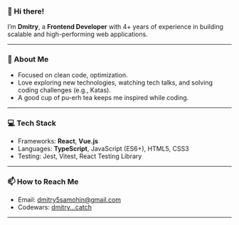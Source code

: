 ### 👋 Hi there!

I’m **Dmitry**, a **Frontend Developer** with 4+ years of experience in building scalable and high-performing web applications.

---

### 🌱 About Me

- Focused on clean code, optimization.
- Love exploring new technologies, watching tech talks, and solving coding challenges (e.g., Katas).
- A good cup of pu-erh tea keeps me inspired while coding.

---

### 💻 Tech Stack

- Frameworks: **React**, **Vue.js**  
- Languages: **TypeScript**, JavaScript (ES6+), HTML5, CSS3
- Testing: Jest, Vitest, React Testing Library

---

### 📫 How to Reach Me

- Email: [dmitry5samohin@gmail.com](mailto:dmitry5samohin@gmail.com)  
- Codewars: [dmitry...catch](https://www.codewars.com/users/dmitry...catch)  

---

<!--
**dmitry-catch/dmitry-catch** is a ✨ _special_ ✨ repository because its `README.md` (this file) appears on your GitHub profile.

Here are some ideas to get you started:

- 🔭 I’m currently working on ...
- 🌱 I’m currently learning ...
- 👯 I’m looking to collaborate on ...
- 🤔 I’m looking for help with ...
- 💬 Ask me about ...
- 📫 How to reach me: ...
- 😄 Pronouns: ...
- ⚡ Fun fact: ...
-->

